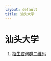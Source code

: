 ```yaml
---
layout: default
title: 汕头大学
---
```


# 汕头大学

1. <a href="../images/gaokao/汕大/qrcode.jpg" target="_blank">招生咨询群二维码</a>
